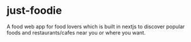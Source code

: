 # just-foodie
A food web app for food lovers which is built in nextjs to discover popular foods and restaurants/cafes near you or where you want.
